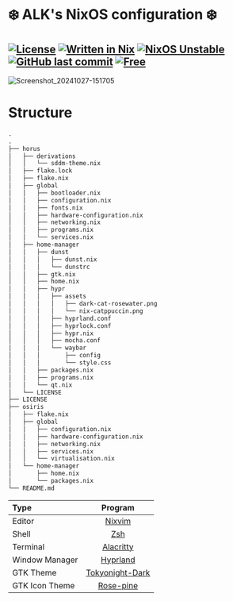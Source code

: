 # ❄️ ALK's NixOS configuration ❄️

[![License](https://img.shields.io/github/license/alcestide/nixos)](https://en.wikipedia.org/wiki/Unlicense)
[![Written in Nix](https://img.shields.io/badge/code-nix-blue)](https://nixos.org/)
[![NixOS Unstable](https://img.shields.io/badge/NixOS-24.05-blue.svg?style=flat-square&logo=NixOS&logoColor=white)](https://nixos.org)
[![GitHub last commit](https://img.shields.io/github/last-commit/alcestide/nixos)](#)
[![Free](https://img.shields.io/badge/free_as-in_beer-green)](#-license)
---
![Screenshot_20241027-151705](https://github.com/user-attachments/assets/a46fb958-461d-4bc5-a15d-0377ce170ff1)

# Structure
```markdown
.
.
├── horus
│   ├── derivations
│   │   └── sddm-theme.nix
│   ├── flake.lock
│   ├── flake.nix
│   ├── global
│   │   ├── bootloader.nix
│   │   ├── configuration.nix
│   │   ├── fonts.nix
│   │   ├── hardware-configuration.nix
│   │   ├── networking.nix
│   │   ├── programs.nix
│   │   └── services.nix
│   ├── home-manager
│   │   ├── dunst
│   │   │   ├── dunst.nix
│   │   │   └── dunstrc
│   │   ├── gtk.nix
│   │   ├── home.nix
│   │   ├── hypr
│   │   │   ├── assets
│   │   │   │   ├── dark-cat-rosewater.png
│   │   │   │   └── nix-catppuccin.png
│   │   │   ├── hyprland.conf
│   │   │   ├── hyprlock.conf
│   │   │   ├── hypr.nix
│   │   │   ├── mocha.conf
│   │   │   └── waybar
│   │   │       ├── config
│   │   │       └── style.css
│   │   ├── packages.nix
│   │   ├── programs.nix
│   │   └── qt.nix
│   └── LICENSE
├── LICENSE
├── osiris
│   ├── flake.nix
│   ├── global
│   │   ├── configuration.nix
│   │   ├── hardware-configuration.nix
│   │   ├── networking.nix
│   │   ├── services.nix
│   │   └── virtualisation.nix
│   └── home-manager
│       ├── home.nix
│       └── packages.nix
└── README.md
```

| Type           | Program      |
| :------------- | :----------: |
| Editor         | [Nixvim](https://github.com/nix-community/nixvim) |
| Shell          | [Zsh](https://ohmyz.sh/) |
| Terminal       | [Alacritty](https://alacritty.org/) |
| Window Manager | [Hyprland](https://hyprland.org/) |
| GTK Theme      | [Tokyonight-Dark](https://github.com/Fausto-Korpsvart/Tokyonight-GTK-Theme) |
| GTK Icon Theme | [Rose-pine](https://github.com/rose-pine/gtk) |
